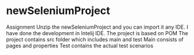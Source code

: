 # newSeleniumProject
Assignment
Unzip the newSeleniumProject and you can import it any IDE. I have done the development in Intelij IDE.
The project is based on POM 
The project contains src folder which includes main and test
Main consists of pages and properties
Test contains the actual test scenarios
